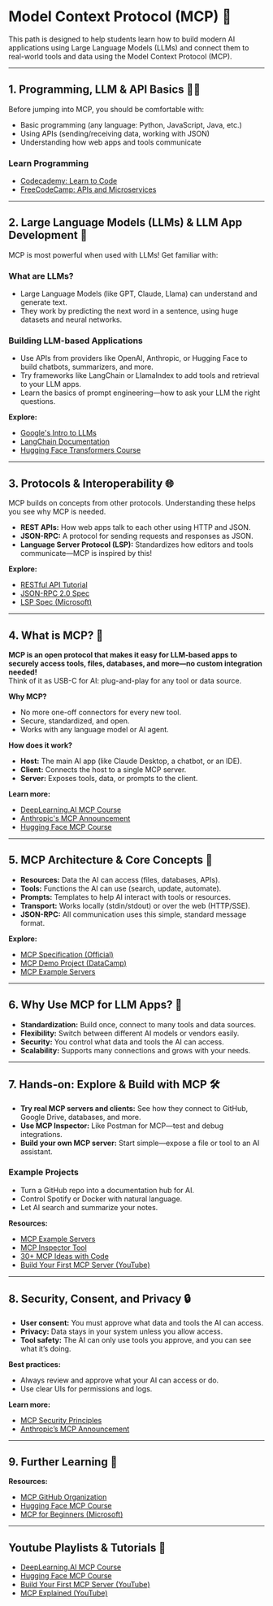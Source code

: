 # Model Context Protocol (MCP)  🚀

This path is designed to help students learn how to build modern AI applications using Large Language Models (LLMs) and connect them to real-world tools and data using the Model Context Protocol (MCP).

---

## 1. Programming, LLM & API Basics 🧑‍💻

Before jumping into MCP, you should be comfortable with:
- Basic programming (any language: Python, JavaScript, Java, etc.)
- Using APIs (sending/receiving data, working with JSON)
- Understanding how web apps and tools communicate

### Learn Programming
- [Codecademy: Learn to Code](https://www.codecademy.com/learn)
- [FreeCodeCamp: APIs and Microservices](https://www.freecodecamp.org/learn/apis-and-microservices/)

---

## 2. Large Language Models (LLMs) & LLM App Development 🧠

MCP is most powerful when used with LLMs! Get familiar with:

### What are LLMs?
- Large Language Models (like GPT, Claude, Llama) can understand and generate text.
- They work by predicting the next word in a sentence, using huge datasets and neural networks.

### Building LLM-based Applications
- Use APIs from providers like OpenAI, Anthropic, or Hugging Face to build chatbots, summarizers, and more.
- Try frameworks like LangChain or LlamaIndex to add tools and retrieval to your LLM apps.
- Learn the basics of prompt engineering—how to ask your LLM the right questions.

**Explore:**
- [Google's Intro to LLMs](https://developers.google.com/machine-learning/resources/intro-llms)
- [LangChain Documentation](https://python.langchain.com/docs/)
- [Hugging Face Transformers Course](https://huggingface.co/learn/nlp-course/chapter1/1)

---

## 3. Protocols & Interoperability 🌐

MCP builds on concepts from other protocols. Understanding these helps you see why MCP is needed.

- **REST APIs:** How web apps talk to each other using HTTP and JSON.
- **JSON-RPC:** A protocol for sending requests and responses as JSON.
- **Language Server Protocol (LSP):** Standardizes how editors and tools communicate—MCP is inspired by this!

**Explore:**
- [RESTful API Tutorial](https://restfulapi.net/)
- [JSON-RPC 2.0 Spec](https://www.jsonrpc.org/specification)
- [LSP Spec (Microsoft)](https://microsoft.github.io/language-server-protocol/specifications/specification-current/)

---

## 4. What is MCP? 🤔

**MCP is an open protocol that makes it easy for LLM-based apps to securely access tools, files, databases, and more—no custom integration needed!**  
Think of it as USB-C for AI: plug-and-play for any tool or data source.

**Why MCP?**
- No more one-off connectors for every new tool.
- Secure, standardized, and open.
- Works with any language model or AI agent.

**How does it work?**
- **Host:** The main AI app (like Claude Desktop, a chatbot, or an IDE).
- **Client:** Connects the host to a single MCP server.
- **Server:** Exposes tools, data, or prompts to the client.

**Learn more:**
- [DeepLearning.AI MCP Course](https://www.deeplearning.ai/short-courses/mcp-build-rich-context-ai-apps-with-anthropic/)
- [Anthropic's MCP Announcement](https://www.anthropic.com/news/model-context-protocol)
- [Hugging Face MCP Course](https://huggingface.co/learn/mcp-course/en/unit0/introduction)

---

## 5. MCP Architecture & Core Concepts 🧩

- **Resources:** Data the AI can access (files, databases, APIs).
- **Tools:** Functions the AI can use (search, update, automate).
- **Prompts:** Templates to help AI interact with tools or resources.
- **Transport:** Works locally (stdin/stdout) or over the web (HTTP/SSE).
- **JSON-RPC:** All communication uses this simple, standard message format.

**Explore:**
- [MCP Specification (Official)](https://modelcontextprotocol.io/specification/2025-03-26)
- [MCP Demo Project (DataCamp)](https://www.datacamp.com/tutorial/mcp-model-context-protocol)
- [MCP Example Servers](https://modelcontextprotocol.io/examples)

---

## 6. Why Use MCP for LLM Apps? 🌟

- **Standardization:** Build once, connect to many tools and data sources.
- **Flexibility:** Switch between different AI models or vendors easily.
- **Security:** You control what data and tools the AI can access.
- **Scalability:** Supports many connections and grows with your needs.

---

## 7. Hands-on: Explore & Build with MCP 🛠️

- **Try real MCP servers and clients:** See how they connect to GitHub, Google Drive, databases, and more.
- **Use MCP Inspector:** Like Postman for MCP—test and debug integrations.
- **Build your own MCP server:** Start simple—expose a file or tool to an AI assistant.

### Example Projects
- Turn a GitHub repo into a documentation hub for AI.
- Control Spotify or Docker with natural language.
- Let AI search and summarize your notes.

**Resources:**
- [MCP Example Servers](https://modelcontextprotocol.io/examples)
- [MCP Inspector Tool](https://modelcontextprotocol.io/docs/tools/inspector)
- [30+ MCP Ideas with Code](https://dev.to/copilotkit/30-mcp-ideas-with-complete-source-code-d8e)
- [Build Your First MCP Server (YouTube)](https://youtu.be/jLM6n4mdRuA)

---

## 8. Security, Consent, and Privacy 🔒

- **User consent:** You must approve what data and tools the AI can access.
- **Privacy:** Data stays in your system unless you allow access.
- **Tool safety:** The AI can only use tools you approve, and you can see what it’s doing.

**Best practices:**
- Always review and approve what your AI can access or do.
- Use clear UIs for permissions and logs.

**Learn more:**
- [MCP Security Principles](https://modelcontextprotocol.io/specification/2025-03-26)
- [Anthropic’s MCP Announcement](https://www.anthropic.com/news/model-context-protocol)

---

## 9. Further Learning 🌱

**Resources:**
- [MCP GitHub Organization](https://github.com/modelcontextprotocol)
- [Hugging Face MCP Course](https://huggingface.co/learn/mcp-course/en/unit0/introduction)
- [MCP for Beginners (Microsoft)](https://aka.ms/mcp-for-beginnerscourse)

---

## Youtube Playlists & Tutorials 🎥

- [DeepLearning.AI MCP Course](https://www.deeplearning.ai/short-courses/mcp-build-rich-context-ai-apps-with-anthropic/)
- [Hugging Face MCP Course](https://huggingface.co/learn/mcp-course/en/unit0/introduction)
- [Build Your First MCP Server (YouTube)](https://youtu.be/jLM6n4mdRuA)
- [MCP Explained (YouTube)](https://www.youtube.com/watch?v=tzrwxLNHtRY)


